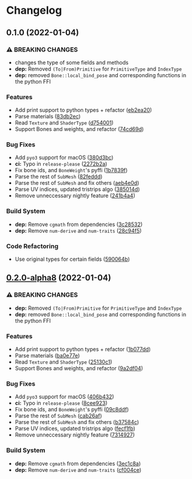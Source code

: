 # Changelog

## 0.1.0 (2022-01-04)


### ⚠ BREAKING CHANGES

* changes the type of some fields and methods
* **dep:** Removed `(To|From)Primitive` for `PrimitiveType` and `IndexType`
* **dep:** removed `Bone::local_bind_pose` and corresponding functions in the python FFI

### Features

* Add print support to python types + refactor ([eb2ea20](https://github.com/Waelwindows/objset/commit/eb2ea20a202945d2eee2daad253dc5c1a3626a87))
* Parse materials ([83db2ec](https://github.com/Waelwindows/objset/commit/83db2ec8348e4c24c7296b71516bc5f86bc53edf))
* Read `Texture` and `ShaderType` ([d754001](https://github.com/Waelwindows/objset/commit/d7540012aba1549a6dbb1555eb5cf12555cc9509))
* Support Bones and weights, and refactor ([74cd69d](https://github.com/Waelwindows/objset/commit/74cd69d652568c2d9436cdeb141ba79f1edeb019))


### Bug Fixes

* Add `pyo3` support for macOS ([380d3bc](https://github.com/Waelwindows/objset/commit/380d3bc2f3e5dca0d640f7a53eaf1051f0c6e14c))
* **ci:** Typo in `release-please` ([2272b2a](https://github.com/Waelwindows/objset/commit/2272b2aa71e6c30763a14109f370400027631f21))
* Fix bone ids, and `BoneWeight`'s pyffi ([1b7839f](https://github.com/Waelwindows/objset/commit/1b7839f413f76c79391e3e4a0b85954f66817a99))
* Parse the rest of `SubMesh` ([82feddd](https://github.com/Waelwindows/objset/commit/82feddd2e83ae63cc89cb2ec6a45d73dc2832fd6))
* Parse the rest of `SubMesh` and fix others ([aeb4e0d](https://github.com/Waelwindows/objset/commit/aeb4e0de4fcb0ccf7664ca390e75e0bd5e344b7b))
* Parse UV indices, updated tristrips algo ([385014d](https://github.com/Waelwindows/objset/commit/385014d120db634eb9991da180a7eaa8d7310e24))
* Remove unneccessary nightly feature ([241b4a4](https://github.com/Waelwindows/objset/commit/241b4a47e3e03ead59052833ac5297cbfb584fa1))


### Build System

* **dep:** Remove `cgmath` from dependencies ([3c28532](https://github.com/Waelwindows/objset/commit/3c28532a945af5fafacbe0fd27dd48caf84f5636))
* **dep:** Remove `num-derive` and `num-traits` ([28c94f5](https://github.com/Waelwindows/objset/commit/28c94f5b1552b71cdf8cd91caed65fe513b62d59))


### Code Refactoring

* Use original types for certain fields ([590064b](https://github.com/Waelwindows/objset/commit/590064b842a4094ad3e2a857822cb60303663db8))

## [0.2.0-alpha8](https://github.com/Waelwindows/objset/compare/v0.1.0-alpha8...v0.2.0-alpha8) (2022-01-04)


### ⚠ BREAKING CHANGES

* **dep:** Removed `(To|From)Primitive` for `PrimitiveType` and `IndexType`
* **dep:** removed `Bone::local_bind_pose` and corresponding functions in the python FFI

### Features

* Add print support to python types + refactor ([1b077dd](https://github.com/Waelwindows/objset/commit/1b077dd996d412d8e5721e29e670eb41ab98acec))
* Parse materials ([ba0e77e](https://github.com/Waelwindows/objset/commit/ba0e77ed71f5984b707a94b2f38680a2c5bc7b34))
* Read `Texture` and `ShaderType` ([25130c1](https://github.com/Waelwindows/objset/commit/25130c1b132c5d95362a233e7ad3741aab39fa25))
* Support Bones and weights, and refactor ([9a2df04](https://github.com/Waelwindows/objset/commit/9a2df0419d8b069f21b8436209983a4fb0f1a772))


### Bug Fixes

* Add `pyo3` support for macOS ([406b432](https://github.com/Waelwindows/objset/commit/406b432429a125b1ae0eb27f3b8c20ec2a3f327c))
* **ci:** Typo in `release-please` ([8cee923](https://github.com/Waelwindows/objset/commit/8cee9230609ab6559bea689a2ec6b841296b1f06))
* Fix bone ids, and `BoneWeight`'s pyffi ([09c8ddf](https://github.com/Waelwindows/objset/commit/09c8ddf53530c2a44bfced3ffddcd6b2c5435a07))
* Parse the rest of `SubMesh` ([cab26af](https://github.com/Waelwindows/objset/commit/cab26afb18c9288bed9a8f747a285542ac499ff0))
* Parse the rest of `SubMesh` and fix others ([b37584c](https://github.com/Waelwindows/objset/commit/b37584ce2a9bca6f685de883ded99174f1f4a550))
* Parse UV indices, updated tristrips algo ([fecf1fb](https://github.com/Waelwindows/objset/commit/fecf1fb47f99bb0a58e9606395e0e8932f706548))
* Remove unneccessary nightly feature ([7314927](https://github.com/Waelwindows/objset/commit/73149277116a8b0da7582692f1681155fcdff499))


### Build System

* **dep:** Remove `cgmath` from dependencies ([3ec1c8a](https://github.com/Waelwindows/objset/commit/3ec1c8aade52f710268cb9c2a0e271d6b8f6048e))
* **dep:** Remove `num-derive` and `num-traits` ([cf004ce](https://github.com/Waelwindows/objset/commit/cf004ce39a48045be54a6b989a07601b698d697c))
